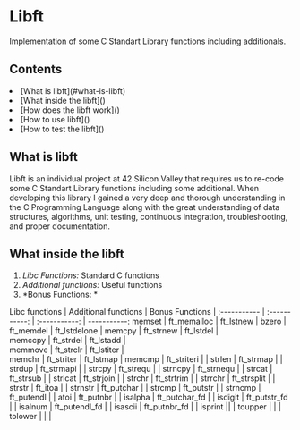 **Libft**
======================== 
Implementation of some C Standart Library functions including additionals.

**Contents**
-----------------------
<li> [What is libft](#what-is-libft)
<li> [What inside the libft]()
<li> [How does the libft work]()
<li> [How to use libft]()
<li> [How to test the libft]()


**What is libft**
-----------------------
Libft is an individual project at 42 Silicon Valley that requires us to re-code some C Standart Library functions including some additional. When developing this library I gained a very deep and thorough understanding in the C  Programming Language along with the great understanding of data structures, algorithms, unit testing, continuous integration, troubleshooting, and proper documentation.

**What inside the libft**
-----------------------------
1. *Libc Functions:* Standard C functions
2. *Additional functions:* Useful functions
3. *Bonus Functions: *

Libc functions | Additional functions | Bonus Functions | 
:----------- | :-----------: | :-----------: | -----------:
memset		| ft_memalloc	| ft_lstnew		| 
bzero		| ft_memdel		| ft_lstdelone	|
memcpy		| ft_strnew		| ft_lstdel		|   
memccpy		| ft_strdel		| ft_lstadd		|   
memmove		| ft_strclr		| ft_lstiter	|   
memchr		| ft_striter	| ft_lstmap		|
memcmp		| ft_striteri	|				|
strlen		| ft_strmap		|				|
strdup		| ft_strmapi	|				|
strcpy		| ft_strequ		|				|
strncpy		| ft_strnequ	|			|
strcat		| ft_strsub		| | 
strlcat		| ft_strjoin	| | 
strchr		| ft_strtrim	| | 
strrchr		| ft_strsplit	| | 
strstr		| ft_itoa		| | 
strnstr		| ft_putchar	| | 
strcmp		| ft_putstr		| | 
strncmp		| ft_putendl	| | 
atoi		| ft_putnbr		| | 
isalpha		| ft_putchar_fd	| | 
isdigit		| ft_putstr_fd	| | 
isalnum		| ft_putendl_fd	| | 
isascii		| ft_putnbr_fd	| | 
isprint		|| | 
toupper		| | | 
tolower		| | | 


